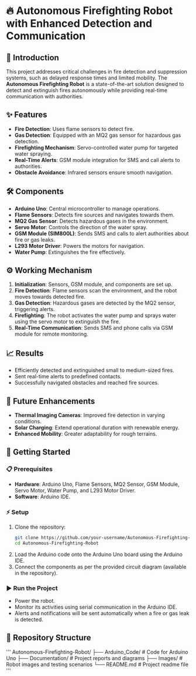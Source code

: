 # 🔥 Autonomous Firefighting Robot with Enhanced Detection and Communication  

## 🌟 Introduction  
This project addresses critical challenges in fire detection and suppression systems, such as delayed response times and limited mobility. The **Autonomous Firefighting Robot** is a state-of-the-art solution designed to detect and extinguish fires autonomously while providing real-time communication with authorities.  

## ✨ Features  
- **Fire Detection**: Uses flame sensors to detect fire.  
- **Gas Detection**: Equipped with an MQ2 gas sensor for hazardous gas detection.  
- **Firefighting Mechanism**: Servo-controlled water pump for targeted water spraying.  
- **Real-Time Alerts**: GSM module integration for SMS and call alerts to authorities.  
- **Obstacle Avoidance**: Infrared sensors ensure smooth navigation.  

## 🛠️ Components  
- **Arduino Uno**: Central microcontroller to manage operations.  
- **Flame Sensors**: Detects fire sources and navigates towards them.  
- **MQ2 Gas Sensor**: Detects hazardous gases in the environment.  
- **Servo Motor**: Controls the direction of the water spray.  
- **GSM Module (SIM800L)**: Sends SMS and calls to alert authorities about fire or gas leaks.  
- **L293 Motor Driver**: Powers the motors for navigation.  
- **Water Pump**: Extinguishes the fire effectively.  

## ⚙️ Working Mechanism  
1. **Initialization**: Sensors, GSM module, and components are set up.  
2. **Fire Detection**: Flame sensors scan the environment, and the robot moves towards detected fire.  
3. **Gas Detection**: Hazardous gases are detected by the MQ2 sensor, triggering alerts.  
4. **Firefighting**: The robot activates the water pump and sprays water using the servo motor to extinguish the fire.  
5. **Real-Time Communication**: Sends SMS and phone calls via GSM module for remote monitoring.  

## 📈 Results  
- Efficiently detected and extinguished small to medium-sized fires.  
- Sent real-time alerts to predefined contacts.  
- Successfully navigated obstacles and reached fire sources.  

## 🚀 Future Enhancements  
- **Thermal Imaging Cameras**: Improved fire detection in varying conditions.  
- **Solar Charging**: Extend operational duration with renewable energy.  
- **Enhanced Mobility**: Greater adaptability for rough terrains.  

## 🏁 Getting Started  

### 📋 Prerequisites  
- **Hardware**: Arduino Uno, Flame Sensors, MQ2 Sensor, GSM Module, Servo Motor, Water Pump, and L293 Motor Driver.  
- **Software**: Arduino IDE.  

### ⚡ Setup  
1. Clone the repository:  
   ```bash
   git clone https://github.com/your-username/Autonomous-Firefighting-Robot.git
   cd Autonomous-Firefighting-Robot
2. Load the Arduino code onto the Arduino Uno board using the Arduino IDE.  
3. Connect the components as per the provided circuit diagram (available in the repository).  

### ▶️ Run the Project  
- Power the robot.  
- Monitor its activities using serial communication in the Arduino IDE.  
- Alerts and notifications will be sent automatically when a fire or gas leak is detected.  

## 📂 Repository Structure  
'''
Autonomous-Firefighting-Robot/
├── Arduino_Code/        # Code for Arduino Uno
├── Documentation/       # Project reports and diagrams
├── Images/              # Robot images and testing scenarios
└── README.md            # Project readme file
'''

